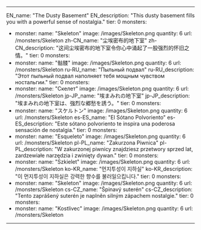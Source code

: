 ---

EN_name: "The Dusty Basement"
EN_description: "This dusty basement fills you with a powerful sense of nostalgia."
tier: 0
monsters:
  - monster:
    name: "Skeleton"
    image: /images/Skeleton.png
    quantity: 6
    url: /monsters/Skeleton
zh-CN_name: "尘埃密布的地下室"
zh-CN_description: "这间尘埃密布的地下室令你心中涌起了一股强烈的怀旧之情。"
tier: 0
monsters:
  - monster:
    name: "骷髅"
    image: /images/Skeleton.png
    quantity: 6
    url: /monsters/Skeleton
ru-RU_name: "Пыльный подвал"
ru-RU_description: "Этот пыльный подвал наполняет тебя мощным чувством ностальгии."
tier: 0
monsters:
  - monster:
    name: "Скелет"
    image: /images/Skeleton.png
    quantity: 6
    url: /monsters/Skeleton
jp-JP_name: "埃まみれの地下室"
jp-JP_description: "埃まみれの地下室は、強烈な郷愁を誘う。"
tier: 0
monsters:
  - monster:
    name: "スケルトン"
    image: /images/Skeleton.png
    quantity: 6
    url: /monsters/Skeleton
es-ES_name: "El Sótano Polvoriento"
es-ES_description: "Este sótano polvoriento te inspira una poderosa sensación de nostalgia."
tier: 0
monsters:
  - monster:
    name: "Esqueleto"
    image: /images/Skeleton.png
    quantity: 6
    url: /monsters/Skeleton
pl-PL_name: "Zakurzona Piwnica"
pl-PL_description: "W zakurzonej piwnicy znajdziesz przetwory sprzed lat, zardzewiałe narzędzia i zwinięty dywan."
tier: 0
monsters:
  - monster:
    name: "Szkielet"
    image: /images/Skeleton.png
    quantity: 6
    url: /monsters/Skeleton
ko-KR_name: "먼지투성이 지하실"
ko-KR_description: "이 먼지투성이 지하실은 강력한 향수를 불러일으킵니다."
tier: 0
monsters:
  - monster:
    name: "Skeleton"
    image: /images/Skeleton.png
    quantity: 6
    url: /monsters/Skeleton
cs-CZ_name: "Špinavý suterén"
cs-CZ_description: "Tento zaprášený suterén je naplněn silným zápachem nostalgie."
tier: 0
monsters:
  - monster:
    name: "Kostlivec"
    image: /images/Skeleton.png
    quantity: 6
    url: /monsters/Skeleton
---